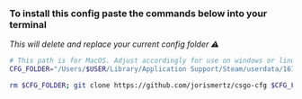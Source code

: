
### To install this config paste the commands below into your terminal
*This will delete and replace your current config folder ⚠️*
```zsh
# This path is for MacOS. Adjust accordingly for use on windows or linux.
CFG_FOLDER="/Users/$USER/Library/Application Support/Steam/userdata/167336828/730/local/cfg/"

rm $CFG_FOLDER; git clone https://github.com/jorismertz/csgo-cfg $CFG_FOLDER
```